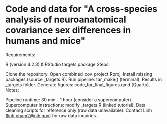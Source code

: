 # Code and data for "A cross-species analysis of neuroanatomical covariance sex differences in humans and mice" 

Requirements:

R (version 4.2.3) & RStudio
targets package
Steps:

Clone the repository.
Open combined_cov_project.Rproj.
Install missing packages (source _targets.R).
Run pipeline: tar_make() (terminal). Results in _targets folder.
Generate figures: code_for_final_figures.qmd (Quarto).
Notes:

Pipeline runtime: 30 min - 1 hour (consider a supercomputer).
Supercomputer instructions: modify _targets.R (linked tutorial).
Data cleaning scripts for reference only (raw data unavailable).
Contact Linh (linh.pham2@nih.gov) for raw data inquiries.




